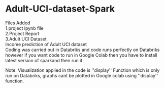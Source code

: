 # Adult-UCI-dataset-Spark
Files Added  
1.project ipynb file  
2.Project Report  
3.Adult UCI Dataset  
Income prediction of Adult UCI dataset  
Coding was carried out in Databriks and code runs perfectly on Databriks however if you want code to run in Google Colab then you have to install latest version of sparkand then run it

Note: Visualization applied in the code is ''display'' Function which is only run on Databriks, graphs cant be plotted in Google colab using ''display'' function.

